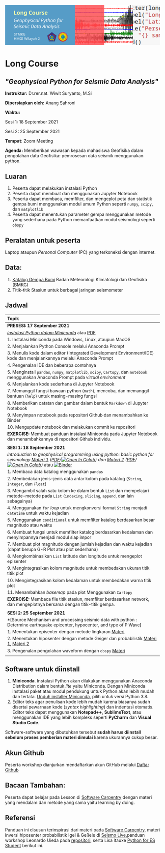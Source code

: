![header_image](./figures/longcourse_header_cropped_sm.png)
# Long Course
## *"Geophysical Python for Seismic Data Analysis"*

**Instruktur:**
Dr.rer.nat. Wiwit Suryanto, M.Si

**Dipersiapkan oleh:**
Anang Sahroni


**Waktu:**

Sesi 1: 18 September 2021

Sesi 2: 25 September 2021

**Tempat:**
Zoom Meeting

**Agenda:**
Memberikan wawasan kepada mahasiswa Geofisika dalam pengolahan data Geofisika: pemrosesan data seismik menggunakan python.

## Luaran
1. Peserta dapat melakukan instalasi Python
2. Peserta dapat membuat dan menggunakan Jupyter Notebook
3. Peserta dapat membaca, memfilter, dan mengeplot peta dan statistik gempa bumi menggunakan modul umum Python seperti `numpy`, `scipy`, dan `matplotlib`
4. Peserta dapat menentukan parameter gempa menggunakan metode yang sederhana pada Python memanfaatkan modul seismologi seperti `obspy`

## Peralatan untuk peserta
Laptop ataupun *Personal Computer* (PC) yang terkoneksi dengan internet.

## Data:
1. [Katalog Gempa Bumi](https://github.com/anangsahroni/geoscope-geohazard-workshop/blob/main/data/demo_data_BMKG_Mamuju.csv) Badan Meteorologi Klimatologi dan Geofisika (BMKG)
2. Titik-titik Stasiun untuk berbagai jaringan seismometer

## Jadwal
| **Topik** |
|:-----------|
| **PRESESI: 17 September 2021** |
| *[Instalasi Python dalam Miniconda](https://nbviewer.jupyter.org/github/anangsahroni/hmgi_longcourse_python/blob/main/0_Instalasi_Miniconda_dan_Modul.ipynb?flush_cache=true)* atau [PDF](https://github.com/anangsahroni/hmgi_longcourse_python/blob/main/pdf/0_Instalasi_Miniconda_dan_Modul%20-%20Jupyter%20Notebook.pdf)|
| 1. Instalasi Miniconda pada Windows, Linux, ataupun MacOS |
| 2. Menjalankan Python Console melalui Anaconda Prompt |
| 3. Menulis kode dalam editor (Integrated Development Environment/IDE) kode dan menjalankannya melalui Anaconda Prompt
| 4. Pengenalan IDE dan beberapa contohnya
| 5. Menginstall `pandas`, `numpy`, `matplotlib`, `scipy`, `Cartopy`, dan `notebook` menggunakan Anaconda Prompt pada *virtual environment* 
| 6. Menjalankan kode sederhana di Jupyter Notebook
| 7. Memanggil fungsi bawaan python (`math`), mencoba, dan memanggil bantuan (`help`) untuk masing-masing fungsi
| 8. Memberikan catatan dan gambar dalam bentuk `Markdown` di Jupyter Notebook
| 9. Menyimpan notebook pada repositori Github dan menambahkan ke Binder
| 10. Mengupdate notebook dan melakukan commit ke repositori
| **EXERCISE:** Membuat panduan instalasi Miniconda pada Jupyter Notebook dan menambahkannya di repositori Github individu. |
||
| **SESI 1: 18 September 2021** |
| *Introduction to geophysical programming using python: basic python for seismology [Materi 1](https://nbviewer.jupyter.org/github/anangsahroni/hmgi_longcourse_python/blob/main/1_Basic_Python_for_Seismology_1.ipynb) ([PDF](https://github.com/anangsahroni/hmgi_longcourse_python/blob/main/pdf/1_Basic_Python_for_Seismology_1%20-%20Jupyter%20Notebook.pdf)/[![Open In Colab](https://colab.research.google.com/assets/colab-badge.svg)](https://colab.research.google.com/drive/1GSL2MVX8t2rygqAB7P6j11bmZ5licw4j?usp=sharing)) dan [Materi 2](https://nbviewer.jupyter.org/github/anangsahroni/hmgi_longcourse_python/blob/main/1_Basic_Python_for_Seismology_2.ipynb) ([PDF](https://github.com/anangsahroni/hmgi_longcourse_python/blob/main/pdf/1_Basic_Python_for_Seismology_2%20-%20Jupyter%20Notebook.pdf)/[![Open In Colab](https://colab.research.google.com/assets/colab-badge.svg)](https://colab.research.google.com/drive/1rC16cn_VtpWrbum9WpGhltdfv6lurLBC?usp=sharing))* atau [![Binder](https://mybinder.org/badge_logo.svg)](https://mybinder.org/v2/gh/anangsahroni/stmkgxhmgi_longcourse/HEAD)|
| 1. Membaca data katalog menggunakan `pandas` |
| 2. Membedakan jenis-jenis data antar kolom pada katalog (`String`, `Integer`, dan `Float`) |
| 3. Mengambil salah satu kolom ke dalam bentuk `List` dan mempelajari metode-metode pada `List` (`indexing`, `slicing`, `append`, dan lain sebagainya) |
| 4. Menggunakan `for` *loop* untuk mengkonversi format `String` menjadi `datetime` untuk waktu kejadian |
| 5. Menggunakan `conditional` untuk memfilter katalog berdasarkan besar magnitudo atau waktu |
| 6. Membuat fungsi untuk memfilter katalog berdasarkan kedalaman dan menyimpannya menjadi modul siap impor |
| 7. Membuat plot magnitudo dengan jumlah kejadian dan waktu kejadian (dapat berupa G-R Plot atau plot sederhana) |
| 8. Mengkombinasikan `List` latitude dan longitude untuk mengeplot episenter |
| 9. Mengintegrasikan kolom magnitude untuk membedakan ukuran titik titik plot |
| 10. Mengintegrasikan kolom kedalaman untuk membedakan warna titik plot |
| 11. Menambahkan *basemap* pada plot Menggunakan `Cartopy` |
| **EXERCISE:** Membaca file titik stasiun, memfilter berdasarkan network, dan mengeplotnya bersama dengan titik-titik gempa. |
||
| **SESI 2: 25 September 2021** |
| *[Source Mechanism and processing seismic data with python : Determine earthquake epicenter, hypocenter, and type of P Wave]|
| 1. Menentukan episenter dengan metode lingkaran [Materi](https://nbviewer.jupyter.org/github/anangsahroni/stmkgxhmgi_longcourse/blob/main/2_Earthquake_Source_Simple_1.ipynb)|
| 2. Menentukan hiposenter dengan metode Geiger dan probabilistik [Materi 1](https://nbviewer.jupyter.org/github/anangsahroni/stmkgxhmgi_longcourse/blob/main/2_Earthquake_Source_Simple_2_1.ipynb), [Materi 2](https://nbviewer.jupyter.org/github/anangsahroni/stmkgxhmgi_longcourse/blob/main/2_Earthquake_Source_Simple_2_2.ipynb)|
| 3. Pengenalan pengolahan waveform dengan `obspy` [Materi](https://nbviewer.jupyter.org/github/anangsahroni/stmkgxhmgi_longcourse/blob/main/2_Earthquake_Source_Simple_3.ipynb)|
||


## Software untuk diinstall
1. **Miniconda**. Instalasi Python akan dilakukan menggunakan Anaconda Distribution dalam bentuk *lite* yaitu Miniconda. Dengan Miniconda instalasi paket atau modul pendukung untuk Python akan lebih mudah dan tertata. [Unduh installer Miniconda](https://docs.conda.io/en/latest/miniconda.html), pilih untuk versi Python 3.8.
2. Editor teks agar penulisan kode lebih mudah karena biasanya sudah disertai pewarnaan kode  (*syntax highlighting*) dan indentasi otomatis. Editor teks dapat menggunakan **Notepad++**, **SublimeText**, atau menggunakan IDE yang lebih kompleks seperti **PyCharm** dan **Visual Studio Code**.

Software-software yang dibutuhkan tersebut **sudah harus diinstall sebelum proses pemberian materi dimulai** karena ukurannya cukup besar.

## Akun Github
Peserta workshop dianjurkan mendaftarkan akun GitHub melalui [Daftar Github](http://github.com)

## Bacaan Tambahan:
Peserta dapat belajar pada Lesson di [Software Carpentry](https://software-carpentry.org/lessons/) dengan materi yang mendalam dan metode yang sama yaitu learning by doing.

## Referensi
Panduan ini disusun terinspirasi dari materi pada [Software Carpentry](https://software-carpentry.org/lessons/), materi inversi hiposenter probabilistik Igel & Geßele di [Seismo Live](https://krischer.github.io/seismo_live_build/html/Seismic%20Inverse%20Problems/Earthquake%20Location/el_hypocenter_solution_wrapper.html),panduan workshop Leonardo Uieda pada [repositori](https://github.com/leouieda/python-hawaii-2017), serta Lisa Itauxe [Python for ES Student](https://github.com/ltauxe/Python-for-Earth-Science-Students) berikut ini.

